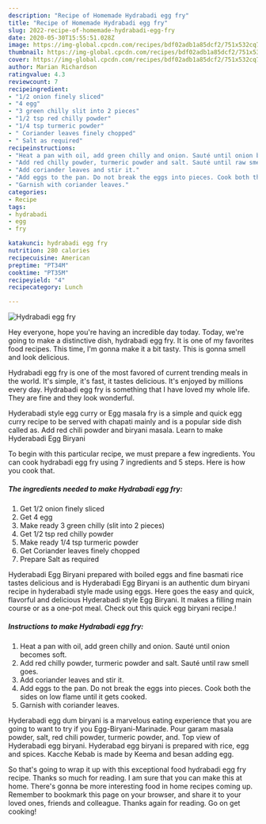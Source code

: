 ```yaml
---
description: "Recipe of Homemade Hydrabadi egg fry"
title: "Recipe of Homemade Hydrabadi egg fry"
slug: 2022-recipe-of-homemade-hydrabadi-egg-fry
date: 2020-05-30T15:55:51.028Z
image: https://img-global.cpcdn.com/recipes/bdf02adb1a85dcf2/751x532cq70/hydrabadi-egg-fry-recipe-main-photo.jpg
thumbnail: https://img-global.cpcdn.com/recipes/bdf02adb1a85dcf2/751x532cq70/hydrabadi-egg-fry-recipe-main-photo.jpg
cover: https://img-global.cpcdn.com/recipes/bdf02adb1a85dcf2/751x532cq70/hydrabadi-egg-fry-recipe-main-photo.jpg
author: Marian Richardson
ratingvalue: 4.3
reviewcount: 7
recipeingredient:
- "1/2 onion finely sliced"
- "4 egg"
- "3 green chilly slit into 2 pieces"
- "1/2 tsp red chilly powder"
- "1/4 tsp turmeric powder"
- " Coriander leaves finely chopped"
- " Salt as required"
recipeinstructions:
- "Heat a pan with oil, add green chilly and onion. Sauté until onion becomes soft."
- "Add red chilly powder, turmeric powder and salt. Sauté until raw smell goes."
- "Add coriander leaves and stir it."
- "Add eggs to the pan. Do not break the eggs into pieces. Cook both the sides on low flame until it gets cooked."
- "Garnish with coriander leaves."
categories:
- Recipe
tags:
- hydrabadi
- egg
- fry

katakunci: hydrabadi egg fry 
nutrition: 280 calories
recipecuisine: American
preptime: "PT34M"
cooktime: "PT35M"
recipeyield: "4"
recipecategory: Lunch

---
```



![Hydrabadi egg fry](https://img-global.cpcdn.com/recipes/bdf02adb1a85dcf2/751x532cq70/hydrabadi-egg-fry-recipe-main-photo.jpg)

Hey everyone, hope you're having an incredible day today. Today, we're going to make a distinctive dish, hydrabadi egg fry. It is one of my favorites food recipes. This time, I'm gonna make it a bit tasty. This is gonna smell and look delicious.

Hydrabadi egg fry is one of the most favored of current trending meals in the world. It's simple, it's fast, it tastes delicious. It's enjoyed by millions every day. Hydrabadi egg fry is something that I have loved my whole life. They are fine and they look wonderful.

Hyderabadi style egg curry or Egg masala fry is a simple and quick egg curry recipe to be served with chapati mainly and is a popular side dish called as. Add red chili powder and biryani masala. Learn to make Hyderabadi Egg Biryani


To begin with this particular recipe, we must prepare a few ingredients. You can cook hydrabadi egg fry using 7 ingredients and 5 steps. Here is how you cook that.

<!--inarticleads1-->

##### The ingredients needed to make Hydrabadi egg fry:

1. Get 1/2 onion finely sliced
1. Get 4 egg
1. Make ready 3 green chilly (slit into 2 pieces)
1. Get 1/2 tsp red chilly powder
1. Make ready 1/4 tsp turmeric powder
1. Get  Coriander leaves finely chopped
1. Prepare  Salt as required


Hyderabadi Egg Biryani prepared with boiled eggs and fine basmati rice tastes delicious and is Hyderabadi Egg Biryani is an authentic dum biryani recipe in hyderabadi style made using eggs. Here goes the easy and quick, flavorful and delicious Hyderabadi style Egg Biryani. It makes a filling main course or as a one-pot meal. Check out this quick egg biryani recipe.! 

<!--inarticleads2-->

##### Instructions to make Hydrabadi egg fry:

1. Heat a pan with oil, add green chilly and onion. Sauté until onion becomes soft.
1. Add red chilly powder, turmeric powder and salt. Sauté until raw smell goes.
1. Add coriander leaves and stir it.
1. Add eggs to the pan. Do not break the eggs into pieces. Cook both the sides on low flame until it gets cooked.
1. Garnish with coriander leaves.


Hyderabadi egg dum biryani is a marvelous eating experience that you are going to want to try if you Egg-Biryani-Marinade. Pour garam masala powder, salt, red chili powder, turmeric powder, and. Top view of Hyderabadi egg biryani. Hyderabad egg biryani is prepared with rice, egg and spices. Kacche Kebab is made by Keema and besan adding egg. 

So that's going to wrap it up with this exceptional food hydrabadi egg fry recipe. Thanks so much for reading. I am sure that you can make this at home. There's gonna be more interesting food in home recipes coming up. Remember to bookmark this page on your browser, and share it to your loved ones, friends and colleague. Thanks again for reading. Go on get cooking!
